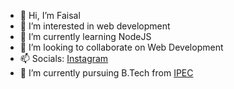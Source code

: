 - 👋 Hi, I’m Faisal
- 👀 I’m interested in web development
- 🌱 I’m currently learning NodeJS
- 💞️ I’m looking to collaborate on Web Development
- 📫 Socials: [Instagram](instagram.com/faisalsaifii)
- 🔭 I’m currently pursuing B.Tech from [IPEC](https://www.ipec.org.in/)

<!---
faisalsaifii/faisalsaifii is a ✨ special ✨ repository because its `README.md` (this file) appears on your GitHub profile.
You can click the Preview link to take a look at your changes.
--->
